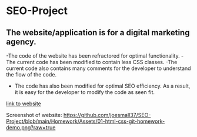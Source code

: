 # SEO-Project
## The website/application is for a digital marketing agency.
  -The code of the website has been refractored for optimal functionality. 
  -The current code has been modified to contain less CSS classes. 
  -The current code also contains many comments for the developer to understand the flow of the code. 
  - The code has also been modified for optimal SEO efficiency. 
As a result, it is easy for the developer to modify the code as seen fit. 

[link to website](https://joesmall37.github.io/SEO-Project/)

Screenshot of website:
https://github.com/joesmall37/SEO-Project/blob/main/Homework/Assets/01-html-css-git-homework-demo.png?raw=true
